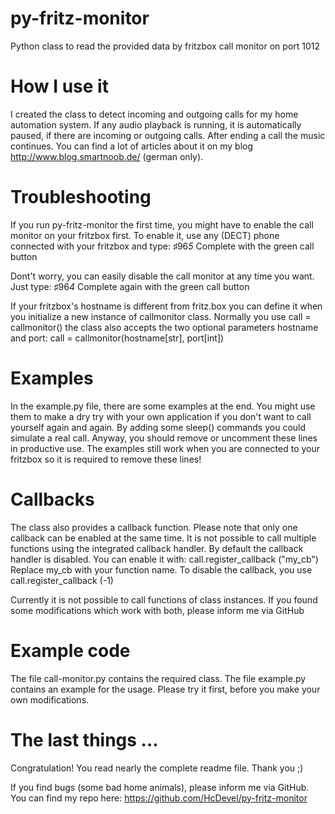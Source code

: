 py-fritz-monitor
================

Python class to read the provided data by fritzbox call monitor on port 1012

How I use it
================
I created the class to detect incoming and outgoing calls for my home automation system. If any audio playback is running, it is automatically paused, if there are incoming or outgoing calls. After ending a call the music continues. You can find a lot of articles about it on my blog http://www.blog.smartnoob.de/ (german only).

Troubleshooting
================
If you run py-fritz-monitor the first time, you might have to enable the call monitor on your fritzbox first. To enable it, use any (DECT) phone connected with your fritzbox and type:
♯96*5*
Complete with the green call button

Dont't worry, you can easily disable the call monitor at any time you want. Just type:
♯96*4*
Complete again with the green call button

If your fritzbox's hostname is different from fritz.box you can define it when you initialize a new instance of callmonitor class. Normally you use
call = callmonitor()
the class also accepts the two optional parameters hostname and port:
call = callmonitor(hostname[str], port[int])

Examples
================
In the example.py file, there are some examples at the end. You might use them to make a dry try with your own application if you don't want to call yourself again and again. By adding some sleep() commands you could simulate a real call. Anyway, you should remove or uncomment these lines in productive use.
The examples still work when you are connected to your fritzbox so it is required to remove these lines!

Callbacks
================
The class also provides a callback function. Please note that only one callback can be enabled at the same time. It is not possible to call multiple functions using the integrated callback handler. By default the callback handler is disabled. You can enable it with:
call.register_callback ("my_cb")
Replace my_cb with your function name. To disable the callback, you use
call.register_callback (-1)

Currently it is not possible to call functions of class instances. If you found some modifications which work with both, please inform me via GitHub

Example code
================
The file call-monitor.py contains the required class. The file example.py contains an example for the usage. Please try it first, before you make your own modifications.

The last things ...
================
Congratulation! You read nearly the complete readme file. Thank you ;)

If you find bugs (some bad home animals), please inform me via GitHub. You can find my repo here: https://github.com/HcDevel/py-fritz-monitor
